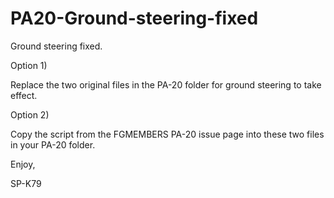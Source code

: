 # PA20-Ground-steering-fixed
Ground steering fixed.


Option 1)

Replace the two original files in the PA-20 folder for ground steering to take effect.

Option 2)

Copy the script from the FGMEMBERS PA-20 issue page into these two files in your PA-20 folder.


Enjoy,


SP-K79
